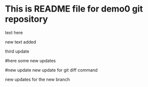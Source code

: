 # This is README file for demo0 git repository

text here

new text added

third update

#here 
some new updates

#new update
new update for git diff command

new updates for the new branch
